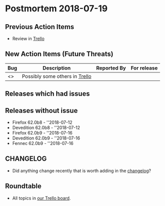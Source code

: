 # Postmortem 2018-07-19

## Previous Action Items

* Review in [Trello](https://trello.com/b/aLnCtUjm/releaseduty)

## New Action Items (Future Threats)

| Bug                                                           | Description                | Reported By         | For release |
| ------------------------------------------------------------- | -------------------------- | ------------------- | ----------- |
| <> | Possibly some others in [Trello](https://trello.com/b/aLnCtUjm/releaseduty) | | | | |

## Releases which had issues


## Releases without issue

* Firefox 62.0b8 - ''2018-07-12
* Devedition 62.0b8 - ''2018-07-12
* Firefox 62.0b9 - ''2018-07-16
* Devedition 62.0b9 - ''2018-07-16
* Fennec 62.0b9 - ''2018-07-16

## CHANGELOG
- Did anything change recently that is worth adding in the [changelog](https://github.com/mozilla-releng/releasewarrior-2.0/blob/master/docs/CHANGELOG.md)?

## Roundtable
- All topics in [our Trello board](https://trello.com/b/aLnCtUjm/releaseduty).